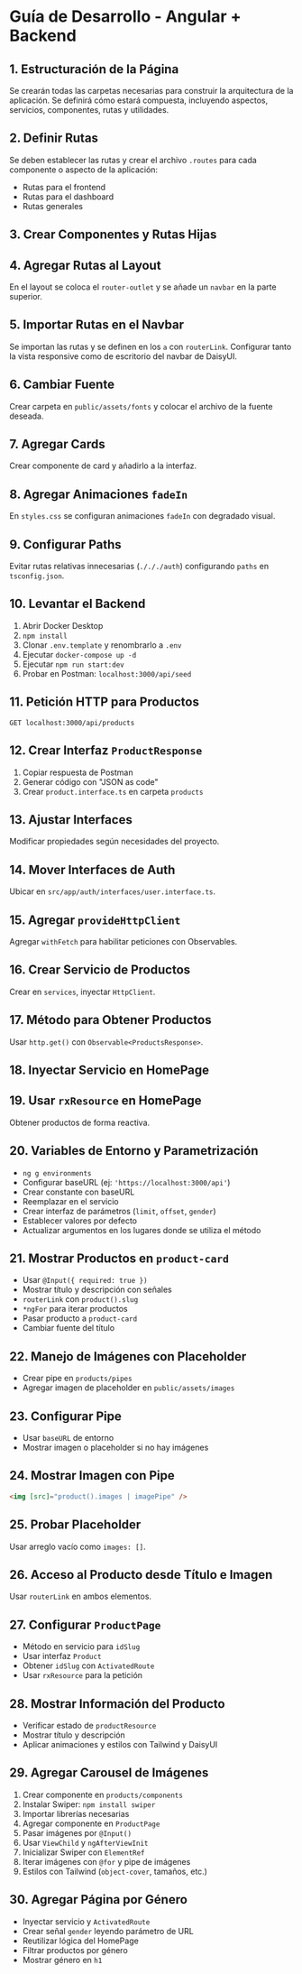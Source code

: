 
# Guía de Desarrollo - Angular + Backend

## 1. Estructuración de la Página
Se crearán todas las carpetas necesarias para construir la arquitectura de la aplicación. Se definirá cómo estará compuesta, incluyendo aspectos, servicios, componentes, rutas y utilidades.

## 2. Definir Rutas
Se deben establecer las rutas y crear el archivo `.routes` para cada componente o aspecto de la aplicación:
- Rutas para el frontend
- Rutas para el dashboard
- Rutas generales

## 3. Crear Componentes y Rutas Hijas

## 4. Agregar Rutas al Layout
En el layout se coloca el `router-outlet` y se añade un `navbar` en la parte superior.

## 5. Importar Rutas en el Navbar
Se importan las rutas y se definen en los `a` con `routerLink`. Configurar tanto la vista responsive como de escritorio del navbar de DaisyUI.

## 6. Cambiar Fuente
Crear carpeta en `public/assets/fonts` y colocar el archivo de la fuente deseada.

## 7. Agregar Cards
Crear componente de card y añadirlo a la interfaz.

## 8. Agregar Animaciones `fadeIn`
En `styles.css` se configuran animaciones `fadeIn` con degradado visual.

## 9. Configurar Paths
Evitar rutas relativas innecesarias (`./././auth`) configurando `paths` en `tsconfig.json`.

## 10. Levantar el Backend
1. Abrir Docker Desktop  
2. `npm install`  
3. Clonar `.env.template` y renombrarlo a `.env`  
4. Ejecutar `docker-compose up -d`  
5. Ejecutar `npm run start:dev`  
6. Probar en Postman: `localhost:3000/api/seed`

## 11. Petición HTTP para Productos
`GET localhost:3000/api/products`

## 12. Crear Interfaz `ProductResponse`
1. Copiar respuesta de Postman
2. Generar código con "JSON as code"
3. Crear `product.interface.ts` en carpeta `products`

## 13. Ajustar Interfaces
Modificar propiedades según necesidades del proyecto.

## 14. Mover Interfaces de Auth
Ubicar en `src/app/auth/interfaces/user.interface.ts`.

## 15. Agregar `provideHttpClient`
Agregar `withFetch` para habilitar peticiones con Observables.

## 16. Crear Servicio de Productos
Crear en `services`, inyectar `HttpClient`.

## 17. Método para Obtener Productos
Usar `http.get()` con `Observable<ProductsResponse>`.

## 18. Inyectar Servicio en HomePage

## 19. Usar `rxResource` en HomePage
Obtener productos de forma reactiva.

## 20. Variables de Entorno y Parametrización
- `ng g environments`
- Configurar baseURL (ej: `'https://localhost:3000/api'`)
- Crear constante con baseURL
- Reemplazar en el servicio
- Crear interfaz de parámetros (`limit`, `offset`, `gender`)
- Establecer valores por defecto
- Actualizar argumentos en los lugares donde se utiliza el método

## 21. Mostrar Productos en `product-card`
- Usar `@Input({ required: true })`
- Mostrar título y descripción con señales
- `routerLink` con `product().slug`
- `*ngFor` para iterar productos
- Pasar producto a `product-card`
- Cambiar fuente del título

## 22. Manejo de Imágenes con Placeholder
- Crear pipe en `products/pipes`
- Agregar imagen de placeholder en `public/assets/images`

## 23. Configurar Pipe
- Usar `baseURL` de entorno
- Mostrar imagen o placeholder si no hay imágenes

## 24. Mostrar Imagen con Pipe
```html
<img [src]="product().images | imagePipe" />
```

## 25. Probar Placeholder
Usar arreglo vacío como `images: []`.

## 26. Acceso al Producto desde Título e Imagen
Usar `routerLink` en ambos elementos.

## 27. Configurar `ProductPage`
- Método en servicio para `idSlug`
- Usar interfaz `Product`
- Obtener `idSlug` con `ActivatedRoute`
- Usar `rxResource` para la petición

## 28. Mostrar Información del Producto
- Verificar estado de `productResource`
- Mostrar título y descripción
- Aplicar animaciones y estilos con Tailwind y DaisyUI

## 29. Agregar Carousel de Imágenes
1. Crear componente en `products/components`
2. Instalar Swiper: `npm install swiper`
3. Importar librerías necesarias
4. Agregar componente en `ProductPage`
5. Pasar imágenes por `@Input()`
6. Usar `ViewChild` y `ngAfterViewInit`
7. Inicializar Swiper con `ElementRef`
8. Iterar imágenes con `@for` y pipe de imágenes
9. Estilos con Tailwind (`object-cover`, tamaños, etc.)

## 30. Agregar Página por Género
- Inyectar servicio y `ActivatedRoute`
- Crear señal `gender` leyendo parámetro de URL
- Reutilizar lógica del HomePage
- Filtrar productos por género
- Mostrar género en `h1`

